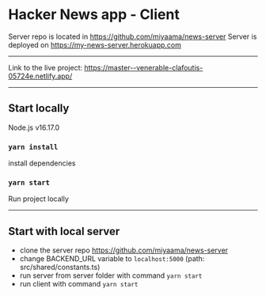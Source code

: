 # Hacker News app - Client
Server repo is located in https://github.com/miyaama/news-server
Server is deployed on https://my-news-server.herokuapp.com

---
Link to the live project: https://master--venerable-clafoutis-05724e.netlify.app/

---
## Start locally
Node.js v16.17.0

### `yarn install`
install dependencies

### `yarn start`
Run project locally

---

## Start with local server
- clone the server repo https://github.com/miyaama/news-server
- change BACKEND_URL variable to `localhost:5000` (path: src/shared/constants.ts)
- run server from server folder with command `yarn start`
- run client with command `yarn start`


